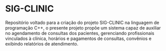# SIG-CLINIC
Repositório voltado para a criação do projeto SIG-CLINIC na linguagem de programação C++, o presente projeto propõe um sistema capaz de auxiliar no agendamento de consultas dos pacientes, gerenciando profissionais vinculados à clínica, horários e pagamentos de consultas, convênios e exibindo relatórios de atendimento.
